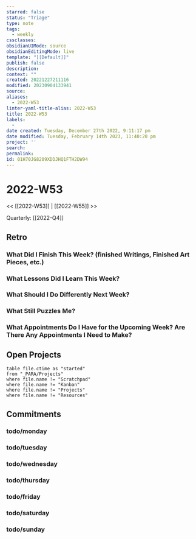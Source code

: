 ```yaml
---
starred: false
status: "Triage"
type: note
tags:
  - weekly
cssclasses: 
obsidianUIMode: source
obsidianEditingMode: live
template: "[[Default]]"
publish: false
description: 
context: ""
created: 20221227211116
modified: 20230904133941
source: 
aliases:
  - 2022-W53
linter-yaml-title-alias: 2022-W53
title: 2022-W53
labels:
  - 
date created: Tuesday, December 27th 2022, 9:11:17 pm
date modified: Tuesday, February 14th 2023, 11:40:20 pm
project: ''
search: 
permalink: 
id: 01H70JG8209XDDJHQ1FTH2DW94
---
```


# 2022-W53

<< [[2022-W53]] | [[2022-W55]] >>

Quarterly: [[2022-Q4]]

## Retro

### What Did I Finish This Week? (finished Writings, Finished Art Pieces, etc.)

### What Lessons Did I Learn This Week?

### What Should I Do Differently Next Week?

### What Still Puzzles Me?

### What Appointments Do I Have for the Upcoming Week? Are There Any Appointments I Need to Make?

## Open Projects

```dataview
table file.ctime as "started"
from "_PARA/Projects"
where file.name != "Scratchpad"
where file.name != "Kanban"
where file.name != "Projects"
where file.name != "Resources"
```
## Commitments

### todo/monday

### todo/tuesday


### todo/wednesday


### todo/thursday


### todo/friday


### todo/saturday


### todo/sunday
